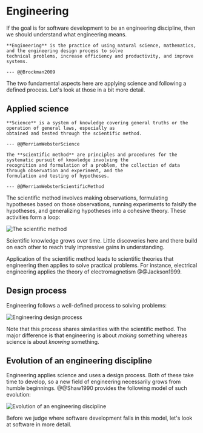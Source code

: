 # Engineering

If the goal is for software development to be an engineering discipline, then we should understand what
engineering means.

```admonish tldr title="Definition"
**Engineering** is the practice of using natural science, mathematics, and the engineering design process to solve
technical problems, increase efficiency and productivity, and improve systems.

--- @@Brockman2009
```

The two fundamental aspects here are applying science and following a defined process.
Let's look at those in a bit more detail.


## Applied science

```admonish tldr title="Definition"
**Science** is a system of knowledge covering general truths or the operation of general laws, especially as
obtained and tested through the scientific method.

--- @@MerriamWebsterScience
```

```admonish tldr title="Definition"
The **scientific method** are principles and procedures for the systematic pursuit of knowledge involving the
recognition and formulation of a problem, the collection of data through observation and experiment, and the
formulation and testing of hypotheses.

--- @@MerriamWebsterScientificMethod
```

The scientific method involves making observations, formulating hypotheses based on those observations,
running experiments to falsify the hypotheses, and generalizing hypotheses into a cohesive theory.
These activities form a loop:

![The scientific method](https://s3-us-west-2.amazonaws.com/courses-images-archive-read-only/wp-content/uploads/sites/902/2015/02/23224503/CNX_Psych_02_01_Method.jpg)

Scientific knowledge grows over time.
Little discoveries here and there build on each other to reach truly impressive gains in understanding.

Application of the scientific method leads to scientific theories that engineering then applies to solve practical
problems.
For instance, electrical engineering applies the theory of electromagnetism @@Jackson1999.


## Design process

Engineering follows a well-defined process to solving problems:

![Engineering design process](https://1.bp.blogspot.com/-kX4k9R-xwe4/WOUZJHg2SFI/AAAAAAAAA1M/74nGctp1OtQb79drZTlEsOCmd4ZXISQsQCEw/s1600/engineering-design-process.jpg)

Note that this process shares similarities with the scientific method.
The major difference is that engineering is about _making_ something whereas science is about _knowing_ something.


## Evolution of an engineering discipline

Engineering applies science and uses a design process.
Both of these take time to develop, so a new field of engineering necessarily grows from humble beginnings.
@@Shaw1990 provides the following model of such evolution:

![Evolution of an engineering discipline](https://www.researchgate.net/profile/Trevor-Bihl/publication/339029049/figure/download/fig2/AS:854876443660288@1580829835253/Shaws-Model-of-the-evolution-of-engineering-disciplines-from-14.png)

Before we judge where software development falls in this model, let's look at software in more detail.
